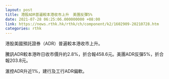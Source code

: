 ```yaml
---
layout: post
title: 港股ADR普遍較本港收市上升　美團反彈5%
date: 2021-07-28 06:25:06.000000000 +08:00
link: https://news.rthk.hk/rthk/ch/component/k2/1602909-20210728.htm
categories: rthk
---
```


港股美國預託證券（ADR）普遍較本港收市上升。

騰訊ADR較本港昨日收市價升約2.8%，折合報458.6元。美團ADR反彈5%，折合報203.8元。
	
滙控ADR升近1%，建行及工行ADR偏軟。
